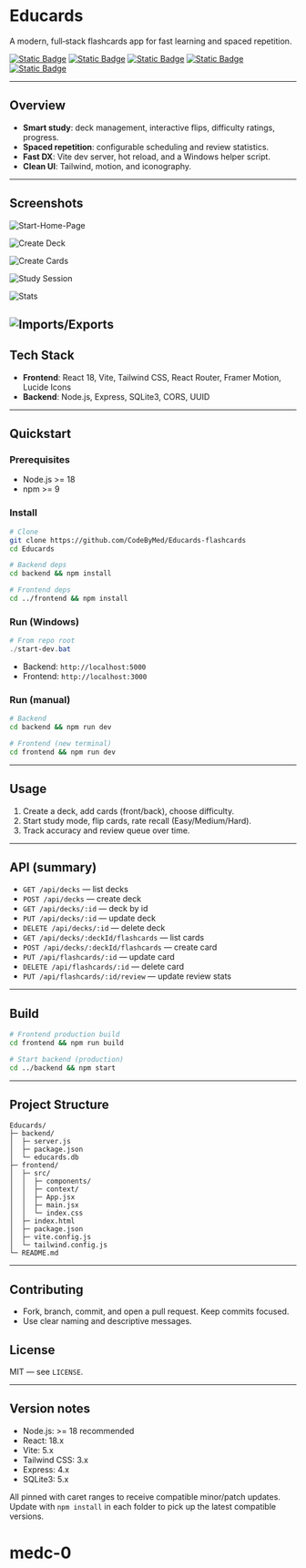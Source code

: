 # Educards

A modern, full‑stack flashcards app for fast learning and spaced repetition.

[![Static Badge](https://img.shields.io/badge/Frontend-React%2018-0A7EA4?logo=react&logoColor=white)](https://react.dev)
[![Static Badge](https://img.shields.io/badge/Build-Vite%205-646CFF?logo=vite&logoColor=white)](https://vitejs.dev)
[![Static Badge](https://img.shields.io/badge/Styles-Tailwind%20CSS%203-06B6D4?logo=tailwindcss&logoColor=white)](https://tailwindcss.com)
[![Static Badge](https://img.shields.io/badge/Backend-Express-000000?logo=express&logoColor=white)](https://expressjs.com)
[![Static Badge](https://img.shields.io/badge/Database-SQLite3-044A64?logo=sqlite&logoColor=white)](https://www.sqlite.org)

---

## Overview

- **Smart study**: deck management, interactive flips, difficulty ratings, progress.
- **Spaced repetition**: configurable scheduling and review statistics.
- **Fast DX**: Vite dev server, hot reload, and a Windows helper script.
- **Clean UI**: Tailwind, motion, and iconography.

---

## Screenshots

![Start-Home-Page](frontend/public/screenshots/homepage.png)

![Create Deck](frontend/public/screenshots/create_deck.png)

![Create Cards](frontend/public/screenshots/create_card.png)

![Study Session](frontend/public/screenshots/studysession.png)

![Stats](frontend/public/screenshots/stats.png)

![Imports/Exports](frontend/public/screenshots/imports_exports.png)
---

## Tech Stack

- **Frontend**: React 18, Vite, Tailwind CSS, React Router, Framer Motion, Lucide Icons
- **Backend**: Node.js, Express, SQLite3, CORS, UUID

---

## Quickstart

### Prerequisites
- Node.js >= 18
- npm >= 9

### Install
```bash
# Clone
git clone https://github.com/CodeByMed/Educards-flashcards
cd Educards

# Backend deps
cd backend && npm install

# Frontend deps
cd ../frontend && npm install
```

### Run (Windows)
```powershell
# From repo root
./start-dev.bat
```
- Backend: `http://localhost:5000`
- Frontend: `http://localhost:3000`

### Run (manual)
```bash
# Backend
cd backend && npm run dev

# Frontend (new terminal)
cd frontend && npm run dev
```

---

## Usage

1) Create a deck, add cards (front/back), choose difficulty.
2) Start study mode, flip cards, rate recall (Easy/Medium/Hard).
3) Track accuracy and review queue over time.

---

## API (summary)

- `GET /api/decks` — list decks
- `POST /api/decks` — create deck
- `GET /api/decks/:id` — deck by id
- `PUT /api/decks/:id` — update deck
- `DELETE /api/decks/:id` — delete deck
- `GET /api/decks/:deckId/flashcards` — list cards
- `POST /api/decks/:deckId/flashcards` — create card
- `PUT /api/flashcards/:id` — update card
- `DELETE /api/flashcards/:id` — delete card
- `PUT /api/flashcards/:id/review` — update review stats

---

## Build
```bash
# Frontend production build
cd frontend && npm run build

# Start backend (production)
cd ../backend && npm start
```

---

## Project Structure
```text
Educards/
├─ backend/
│  ├─ server.js
│  ├─ package.json
│  └─ educards.db
├─ frontend/
│  ├─ src/
│  │  ├─ components/
│  │  ├─ context/
│  │  ├─ App.jsx
│  │  ├─ main.jsx
│  │  └─ index.css
│  ├─ index.html
│  ├─ package.json
│  ├─ vite.config.js
│  └─ tailwind.config.js
└─ README.md
```

---

## Contributing

- Fork, branch, commit, and open a pull request. Keep commits focused.
- Use clear naming and descriptive messages.

## License

MIT — see `LICENSE`.

---

## Version notes

- Node.js: >= 18 recommended
- React: 18.x
- Vite: 5.x
- Tailwind CSS: 3.x
- Express: 4.x
- SQLite3: 5.x

All pinned with caret ranges to receive compatible minor/patch updates. Update with `npm install` in each folder to pick up the latest compatible versions.

# medc-0